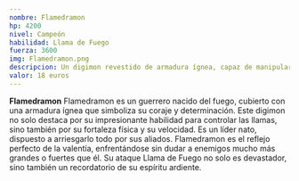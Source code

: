 ```yaml
---
nombre: Flamedramon
hp: 4200
nivel: Campeón
habilidad: Llama de Fuego
fuerza: 3600
img: Flamedramon.png
descripcion: Un digimon revestido de armadura ígnea, capaz de manipular el fuego a su antojo.
valor: 18 euros
---
```


**Flamedramon**
Flamedramon es un guerrero nacido del fuego, cubierto con una armadura ígnea que simboliza su coraje y determinación. Este digimon no solo destaca por su impresionante habilidad para controlar las llamas, sino también por su fortaleza física y su velocidad. Es un líder nato, dispuesto a arriesgarlo todo por sus aliados. Flamedramon es el reflejo perfecto de la valentía, enfrentándose sin dudar a enemigos mucho más grandes o fuertes que él. Su ataque Llama de Fuego no solo es devastador, sino también un recordatorio de su espíritu ardiente.
